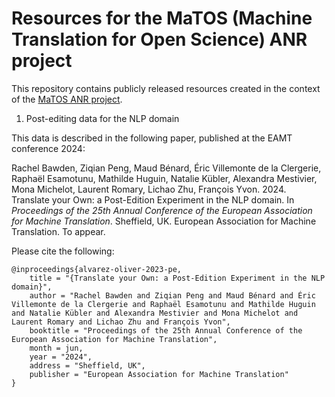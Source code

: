 # Resources for the MaTOS (Machine Translation for Open Science) ANR project

This repository contains publicly released resources created in the context of the [MaTOS ANR project](https://anr-matos.github.io).

1. Post-editing data for the NLP domain

This data is described in the following paper, published at the EAMT conference 2024: 

Rachel Bawden, Ziqian Peng, Maud Bénard, Éric Villemonte de la Clergerie, Raphaël Esamotunu, Mathilde Huguin, Natalie Kübler, Alexandra Mestivier, Mona Michelot, Laurent Romary, Lichao Zhu, François Yvon. 2024. Translate your Own: a Post-Edition Experiment in the NLP domain. In *Proceedings of the 25th Annual Conference of the European Association for Machine Translation*. Sheffield, UK. European Association for Machine Translation. To appear. 

Please cite the following:
```
@inproceedings{alvarez-oliver-2023-pe,
    title = "{Translate your Own: a Post-Edition Experiment in the NLP domain}",
    author = "Rachel Bawden and Ziqian Peng and Maud Bénard and Éric Villemonte de la Clergerie and Raphaël Esamotunu and Mathilde Huguin and Natalie Kübler and Alexandra Mestivier and Mona Michelot and Laurent Romary and Lichao Zhu and François Yvon",
    booktitle = "Proceedings of the 25th Annual Conference of the European Association for Machine Translation",
    month = jun,
    year = "2024",
    address = "Sheffield, UK",
    publisher = "European Association for Machine Translation"
}
```
